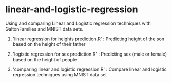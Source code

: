 # linear-and-logistic-regression

Using and comparing Linear and Logistic regression techniques with GaltonFamilies and MNIST data sets.

1. 'linear regression for heights prediction.R' : Predicting height of the son based on the height of their father

2. 'logistic regression for sex prediction.R' : Predicting sex (male or female) based on the height of people

3. 'comparing linear and logistic regression.R' : Compare linear and logistic regression techniques using MNIST data set 
